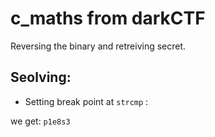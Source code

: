 # c\_maths from darkCTF

Reversing the binary and retreiving secret.

## Seolving:

* Setting break point at `strcmp` :

we get:
`p1e8s3`
